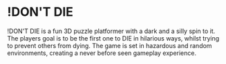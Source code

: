 # !DON'T DIE
!DON'T DIE is a fun 3D puzzle platformer with a dark and a silly spin to it. The players goal is to be the first one to DIE in hilarious ways, whilst trying to prevent others from dying. The game is set in hazardous and random environments, creating a never before seen gameplay experience.
